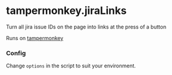 # tampermonkey.jiraLinks
Turn all jira issue IDs on the page into links at the press of a button


Runs on [tampermonkey](https://chrome.google.com/webstore/detail/tampermonkey/dhdgffkkebhmkfjojejmpbldmpobfkfo?hl=en)

### Config
Change `options` in the script to suit your environment.
